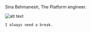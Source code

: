 Sina Behmanesh, The Platform engineer.

![alt text]([http://url/to/img.png](https://media.4-paws.org/d/2/5/f/d25ff020556e4b5eae747c55576f3b50886c0b90/cut%20cat%20serhio%2002-1813x1811-720x719.jpg))

`I always need a break.`

